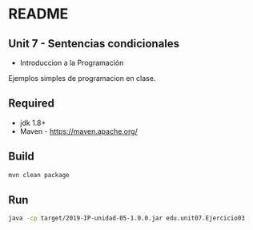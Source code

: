 # README

## Unit 7 - Sentencias condicionales
* Introduccion a la Programación

Ejemplos simples de programacion en clase.

## Required

* jdk 1.8+
* Maven - https://maven.apache.org/

## Build
```sh
mvn clean package
```

## Run
```sh
java -cp target/2019-IP-unidad-05-1.0.0.jar edu.unit07.Ejercicio03
```
